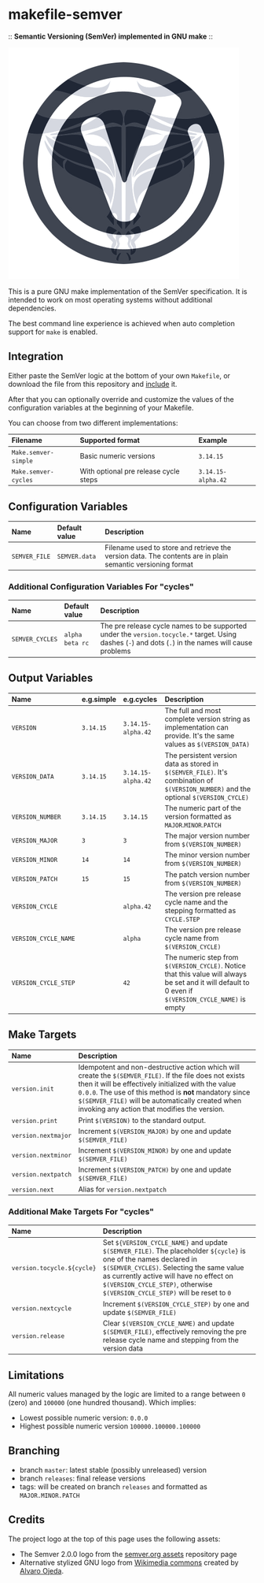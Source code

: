 # makefile-semver

:: **Semantic Versioning (SemVer) implemented in GNU make** ::

![makefile-semver](logo.png "makefile-semver logo")

This is a pure GNU make implementation of the SemVer specification. It is intended to work on most operating systems without additional dependencies.

The best command line experience is achieved when auto completion support for `make` is enabled.

## Integration

Either paste the SemVer logic at the bottom of your own `Makefile`, or download the file from this repository and [include](https://www.gnu.org/software/make/manual/html_node/Include.html) it.

After that you can optionally override and customize the values of the configuration variables at the beginning of your Makefile.

You can choose from two different implementations:

| Filename | Supported format | Example |
| :-- | :-- | :-- |
| `Make.semver-simple` | Basic numeric versions | `3.14.15` |
| `Make.semver-cycles` | With optional pre release cycle steps | `3.14.15-alpha.42` |

## Configuration Variables

| Name | Default value | Description |
| :-- | :-- | :-- |
| `SEMVER_FILE` |  `SEMVER.data` | Filename used to store and retrieve the version data. The contents are in plain semantic versioning format |

### Additional Configuration Variables For "cycles"

| Name | Default value | Description |
| :-- | :-- | :-- |
| `SEMVER_CYCLES` | `alpha beta rc`| The pre release cycle names to be supported under the `version.tocycle.*` target. Using dashes (`-`) and dots (`.`) in the names will cause problems |

## Output Variables

| Name | e.g.simple | e.g.cycles | Description |
| :-- | :-- | :-- | :-- |
| `VERSION` | `3.14.15` | `3.14.15-alpha.42` | The full and most complete version string as implementation can provide. It's the same values as `$(VERSION_DATA)` |
| `VERSION_DATA` | `3.14.15` | `3.14.15-alpha.42` | The persistent version data as stored in `$(SEMVER_FILE)`. It's combination of `$(VERSION_NUMBER)` and the optional `$(VERSION_CYCLE)`|
| `VERSION_NUMBER` | `3.14.15`  | `3.14.15` | The numeric part of the version formatted as `MAJOR`.`MINOR`.`PATCH` |
| `VERSION_MAJOR` | `3` | `3` | The major version number from `$(VERSION_NUMBER)` |
| `VERSION_MINOR` | `14` | `14` | The minor version number from `$(VERSION_NUMBER)`
| `VERSION_PATCH` | `15` | `15` | The patch version number from `$(VERSION_NUMBER)` |
| `VERSION_CYCLE` | | `alpha.42` | The version pre release cycle name and the stepping formatted as `CYCLE.STEP` |
| `VERSION_CYCLE_NAME` | | `alpha` | The version pre release cycle name from `$(VERSION_CYCLE)` |
| `VERSION_CYCLE_STEP` | | `42` | The numeric step from `$(VERSION_CYCLE)`. Notice that this value will always be set and it will default to 0 even if `$(VERSION_CYCLE_NAME)` is empty |

## Make Targets

| Name | Description |
| :-- | :-- |
| `version.init` | Idempotent and non-destructive action which will create the `$(SEMVER_FILE)`. If the file does not exists then it will be effectively initialized with the value `0.0.0`. The use of this method is **not** mandatory since `$(SEMVER_FILE)` will be automatically created when invoking any action that modifies the version. |
| `version.print` | Print `$(VERSION)` to the standard output. |
| `version.nextmajor` | Increment `$(VERSION_MAJOR)` by one and update `$(SEMVER_FILE)` |
| `version.nextminor` | Increment `$(VERSION_MINOR)` by one and update `$(SEMVER_FILE)` |
| `version.nextpatch` | Increment `$(VERSION_PATCH)` by one and update `$(SEMVER_FILE)` |
| `version.next` | Alias for  `version.nextpatch` |

### Additional Make Targets For "cycles"

| Name | Description |
| :-- | :-- |
| `version.tocycle.${cycle}` | Set `${VERSION_CYCLE_NAME}` and update `$(SEMVER_FILE)`. The placeholder `${cycle}` is one of the names declared in `$(SEMVER_CYCLES)`. Selecting the same value as currently active will have no effect on  `$(VERSION_CYCLE_STEP)`, otherwise `$(VERSION_CYCLE_STEP)` will be reset to `0` |
| `version.nextcycle` | Increment `$(VERSION_CYCLE_STEP)` by one and update `$(SEMVER_FILE)` |
| `version.release` | Clear `$(VERSION_CYCLE_NAME)` and update `$(SEMVER_FILE)`, effectively removing the pre release cycle name and stepping from the version data |

## Limitations

All numeric values managed by the logic are limited to a range between `0` (zero) and `100000` (one hundred thousand). Which implies:

- Lowest possible numeric version: `0.0.0`
- Highest possible numeric version `100000.100000.100000`

## Branching

- branch `master`: latest stable (possibly unreleased) version
- branch `releases`: final release versions
- tags: will be created on branch `releases` and formatted as `MAJOR.MINOR.PATCH`

## Credits

The project logo at the top of this page uses the following assets:

- The Semver 2.0.0 logo from the [semver.org assets](https://github.com/semver/semver.org/tree/gh-pages/assets) repository page
- Alternative stylized GNU logo from [Wikimedia commons](https://commons.wikimedia.org/wiki/File:Logo_Gnu.svg) created by [Alvaro Ojeda](https://es.wikipedia.org/wiki/Usuario:Alvarojedab).
